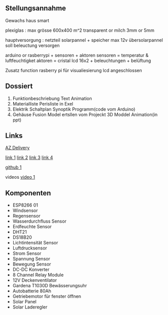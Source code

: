 Stellungsannahme
----------------------------------------------------------------
Gewachs haus smart 

plexiglas :
    max grösse 600x400 m^2
    transparent or milch
        3mm or 5mm

hauptversorgung : netzteil 
solarpannel + speicher
max 12v
übersolarpannel soll beleuctung versorgen

arduino or rasberrypi + sensoren + aktoren
sensoren = temperatur & luftfeuchtigket
aktoren = cristal lcd 16x2 + beleuchtungen + belüftung

Zusatz function
    rasberry pi für visualiesierung
    lcd angeschlossen

Dossiert
----------------------------------------------------------------

1. Funktionbeschriebung
    Text
    Animation
2. Materialliste
    Perisliste in Exel
3. Elektrik
    Schaltplan
    Synoptik
    Programm(code vom Arduino)
4. Gehäuse
    Fusion Model ertsllen vom Projeckt
    3D Moddel Animation(in ppt)




Links
----------------------------------------------------------------
[AZ Delivery](https://www.az-delivery.de)

[link 1](http://projects.htl-klu.at/Projekt_1617/pr7abeli35331/Internet/details.html)
[link 2](https://randomnerdtutorials.com/esp32-http-get-post-arduino/)
[link 3](https://randomnerdtutorials.com/getting-started-node-red-dashboard/)
[link 4](https://www.instructables.com/Automated-Greenhouse/)

[github 1](https://github.com/jiteshsaini/rest-api-examples)


videos
[video 1](https://www.youtube.com/watch?v=1J8-cBR0R3M)


Komponenten
------------------------------------------------

+ ESP8266 01
+ Windsensor
+ Regensensor
+ Wasserdurchfluss Sensor
+ Erdfeuchte Sensor
+ DHT21
+ DS18B20
+ Lichtintensität Sensor
+ Luftdrucksensor
+ Strom Sensor
+ Spannung Sensor
+ Bewegung Sensor
+ DC-DC Konverter
+ 8 Channel Relay Module
+ 12V Deckenventilator
+ Gardena T1030D Bewässerungsuhr
+ Autobatterie 80Ah
+ Getriebemotor für fenster öffnen
+ Solar Panel
+ Solar Laderegler

